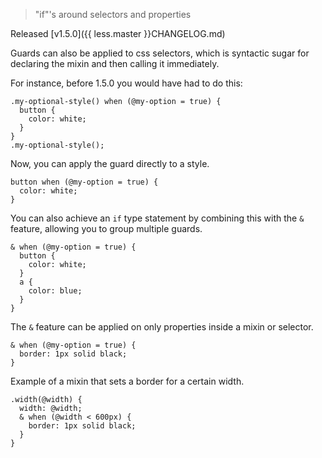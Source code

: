 > "if"'s around selectors and properties

Released [v1.5.0]({{ less.master }}CHANGELOG.md)

Guards can also be applied to css selectors, which is syntactic sugar for declaring the mixin and then calling it immediately.

For instance, before 1.5.0 you would have had to do this:

```less
.my-optional-style() when (@my-option = true) {
  button {
    color: white;
  }
}
.my-optional-style();
```

Now, you can apply the guard directly to a style.

```less
button when (@my-option = true) {
  color: white;
}
```

You can also achieve an `if` type statement by combining this with the `&` feature, allowing you to group multiple guards. 
```less
& when (@my-option = true) {
  button {
    color: white;
  }
  a {
    color: blue;
  }
}
```

The `&` feature can be applied on only properties inside a mixin or selector.
```
& when (@my-option = true) {
  border: 1px solid black;
}
```

Example of a mixin that sets a border for a certain width.
```
.width(@width) {
  width: @width;
  & when (@width < 600px) {
    border: 1px solid black;
  }
}
```
